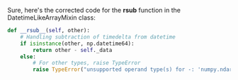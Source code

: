 Sure, here's the corrected code for the __rsub__ function in the DatetimeLikeArrayMixin class:

```python
def __rsub__(self, other):
    # Handling subtraction of timedelta from datetime
    if isinstance(other, np.datetime64):
        return other - self._data
    else:
        # For other types, raise TypeError
        raise TypeError("unsupported operand type(s) for -: 'numpy.ndarray' and '{}'".format(type(self).__name__))
```